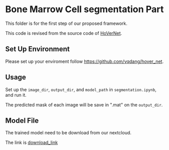 # Bone Marrow Cell segmentation Part

This folder is for the first step of our proposed framework.

This code is revised from the source code of [HoVerNet](https://github.com/vqdang/hover_net).

## Set Up Environment
Please set up your enviroment follow https://github.com/vqdang/hover_net.

## Usage
Set up the `image_dir`, `output_dir`, and `model_path` in `segmentation.ipynb`, and run it.

The predicted mask of each image will be save in ".mat" on the `output_dir`.

## Model File
The trained model need to be download from our nextcloud.

The link is [download_link](https://nextcloud.chenli.group/index.php/s/Lio6zGg3eR8J7Wf)
